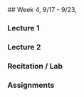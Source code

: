 <div class="week">

<div class="week_heading" markdown="1">
## Week 4, 9/17 - 9/23,  
</div>

<div class="column_materials"  markdown="1">

### Lecture 1

### Lecture 2

### Recitation / Lab

</div>

<div class="column_assign"  markdown="1">

### Assignments

</div>
</div>
